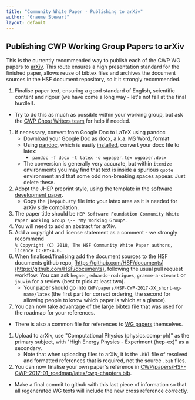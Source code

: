 ```yaml
---
title: "Community White Paper - Publishing to arXiv"
author: "Graeme Stewart"
layout: default
---
```


## Publishing CWP Working Group Papers to arXiv

This is the currently recommended way to publish each of the CWP WG
papers to [arXiv](https://arxiv.org). This route ensures a high presentation standard 
for the finished paper, allows reuse of bibtex files and archives
the document sources in the HSF document repository, so it it strongly
recommended.

1. Finalise paper text, ensuring a good standard of English,
  scientific content and rigour (we have come a long way -
  let's not fall at the final hurdle!).
  - Try to do this as much as possible within your working
    group, but ask the [CWP Ghost Writers team](mailto:hsf-cwp-ghost-writers@googlegroups.com) 
    for help if needed.
1. If necessary, convert from Google Doc to LaTeX using pandoc
    - Download your Google Doc as docx, a.k.a. MS Word, format
    - Using [pandoc](https://pandoc.org/), which is easily [installed](https://pandoc.org/installing.html),
      convert your docx file to latex:
        - `pandoc -f docx -t latex -o wgpaper.tex wgpaper.docx`
    - The conversion is generally very accurate, but within `itemize` environments you
      may find that text is inside a spurious `quote` environment and that some
      odd non-breaking spaces appear. Just delete these.
1. Adopt the JHEP preprint style, using the template in the
   [software development paper](https://github.com/HSF/documents/tree/master/CWP/papers/HSF-CWP-2017-13_soft-dev/latex/).
    - Copy the `jheppub.sty` file into your latex area as it is needed for arXiv side compilation.
1. The paper title should be `HEP Software Foundation Community White Paper Working Group \-- *My Working Group*`.
1. You will need to add an abstract for arXiv.
1. Add a copyright and license statement as a comment - we strongly recommend <br>`% Copyright (C) 2018, The HSF Community White Paper authors, licence CC-BY-4.0.`
1. When finalised/finalising add the document sources to the
  HSF documents github repo,
  [https://github.com/HSF/documents](https://github.com/HSF/documents), following the
  usual pull request workflow. You can ask `hegner`, `eduardo-rodrigues`, `graeme-a-stewart`
  or `jouvin` for a review (best to pick at least two).
    -  Your paper should go into 
       `CWP/papers/HSF-CWP-2017-XX_short-wg-name/latex` (the first part for correct ordering,
       the second for allowing people to know which paper is which at a glance).
1. You can now take advantage of the [large bibtex](https://github.com/graeme-a-stewart/documents/blob/master/CWP/papers/HSF-CWP-2017-01_roadmap/latex/cwp.bib) file that
  was used for the roadmap for your references.
  - There is also a common file for references to [WG papers](https://github.com/graeme-a-stewart/documents/blob/master/CWP/papers/HSF-CWP-2017-01_roadmap/latex/cwp-chapters.bib) themselves.
1. Upload to arXiv, use "Computational Physics (physics.comp-ph)" as the primary 
   subject, with "High Energy Physics - Experiment (hep-ex)" as a secondary.
    - Note that when uploading files to arXiv, it is the `.bbl` file of resolved and formatted 
      references that is required, not the source `.bib` files.
1. You can now finalise your own paper's reference in
  [CWP/papers/HSF-CWP-2017-01\_roadmap/latex/cwp-chapters.bib](https://github.com/graeme-a-stewart/documents/blob/master/CWP/papers/HSF-CWP-2017-01_roadmap/latex/cwp-chapters.bib).
  - Make a final commit to github with this last piece of information so that all regenerated 
    WG texts will include the new cross reference correctly.

